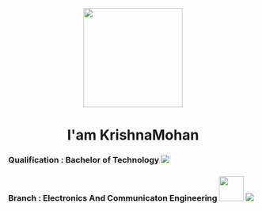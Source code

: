<div align='center'>
 <img src="https://media.giphy.com/media/L61vTRWxdKA8KeMyS2/giphy.gif"  width='200px'>
 <h1 > I'am KrishnaMohan</h1>
 <div align="left">
    <h3>
    Qualification  : Bachelor of Technology <img src="https://img.icons8.com/emoji/48/000000/graduation-cap-emoji.png"/>
    </h3>
    <h3>
      Branch : Electronics And Communicaton Engineering <img height="50px" src="https://img.icons8.com/carbon-copy/100/000000/electronics.png"/> <img src="https://img.icons8.com/ios-filled/50/000000/laptop-coding.png"/>
    </h3>
 </div>

</div>
<!-- <div>
   <h2>I am Full Stack Developer</h2>
</div> -->
<!-- ### Imagination is more Important than Knowledge :brain: -->
<!--
**krishnamohan-code/krishnamohan-code** is a ✨ _special_ ✨ repository because its `README.md` (this file) appears on your GitHub profile.

Here are some ideas to get you started:

- 🔭 I’m currently working on ...
- 🌱 I’m currently learning ...
- 👯 I’m looking to collaborate on ...
- 🤔 I’m looking for help with ...
- 💬 Ask me about ...
- 📫 How to reach me: ...
- 😄 Pronouns: ...
- ⚡ Fun fact: ...
-->
